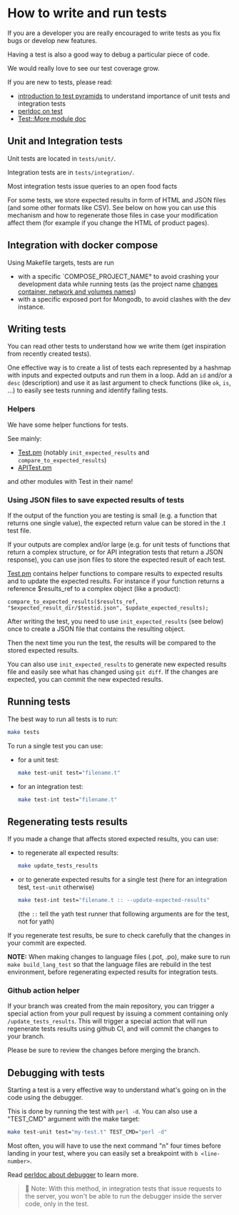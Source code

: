 # How to write and run tests

If you are a developer you are really encouraged to write tests as you fix bugs or develop new features.

Having a test is also a good way to debug a particular piece of code.

We would really love to see our test coverage grow.

If you are new to tests, please read:
- [introduction to test pyramids](https://automationstepbystep.com/2020/05/02/what-is-a-test-pyramid/) to understand importance of unit tests and integration tests
- [perldoc on test](https://perldoc.perl.org/Test)
- [Test::More module doc](https://perldoc.perl.org/Test::More)


## Unit and Integration tests

Unit tests are located in `tests/unit/`.

Integration tests are in `tests/integration/`.

Most integration tests issue queries to an open food facts

For some tests, we store expected results in form of HTML and JSON files (and some other formats like CSV).
See below on how you can use this mechanism and how to regenerate those files in case your modification affect them
(for example if you change the HTML of product pages).

## Integration with docker compose

Using Makefile targets, tests are run 
* with a specific `COMPOSE_PROJECT_NAME° to avoid crashing your development data while running tests (as the project name [changes container, network and volumes names](https://docs.docker.com/compose/environment-variables/envvars/#compose_project_name))
* with a specific exposed port for Mongodb, to avoid clashes with the dev instance.

## Writing tests

You can read other tests to understand how we write them (get inspiration from recently created tests).

One effective way is to create a list of tests each represented by a hashmap with inputs and expected outputs and run them in a loop. Add an `id` and/or a `desc` (description) and use it as last argument to check functions (like `ok`, `is`, …) to easily see tests running and identify failing tests.

### Helpers

We have some helper functions for tests.

See mainly:
* [Test.pm](https://openfoodfacts.github.io/openfoodfacts-server/dev/ref-perl-pod/ProductOpener/Test.html) (notably `init_expected_results` and `compare_to_expected_results`)
* [APITest.pm](https://openfoodfacts.github.io/openfoodfacts-server/dev/ref-perl-pod/ProductOpener/APITest.html)

and other modules with Test in their name!


### Using JSON files to save expected results of tests

If the output of the function you are testing is small (e.g. a function that returns one single value), the expected return value can be stored in the .t test file.

If your outputs are complex and/or large (e.g. for unit tests of functions that return a complex structure, or for API integration tests that return a JSON response), you can use json files to store the expected result of each test. 

[Test.pm](https://openfoodfacts.github.io/openfoodfacts-server/dev/ref-perl-pod/ProductOpener/Test.html) contains helper functions to compare results to expected results and to update the expected results. For instance if your function returns a reference $results_ref to a complex object (like a product):

`compare_to_expected_results($results_ref, "$expected_result_dir/$testid.json", $update_expected_results);`

After writing the test, you need to use `init_expected_results` (see below) once to create a JSON file that contains the resulting object.

Then the next time you run the test, the results will be compared to the stored expected results.

You can also use `init_expected_results` to generate new expected results file and easily see what has changed using `git diff`. If the changes are expected, you can commit the new expected results.


## Running tests

The best way to run all tests is to run:

```bash
make tests
```

To run a single test you can use:

* for a unit test:
   ```bash
   make test-unit test="filename.t"
   ```
* for an integration test:
   ```bash
   make test-int test="filename.t"
   ```
## Regenerating tests results

If you made a change that affects stored expected results, you can use:

* to regenerate all expected results:
  ```bash
  make update_tests_results
  ```
* or to generate expected results for a single test
  (here for an integration test, `test-unit` otherwise)
  ```bash
  make test-int test="filename.t :: --update-expected-results"
  ```
  (the `::` tell the yath test runner that following arguments are for the test, not for yath)

If you regenerate test results, be sure to check carefully that the changes in your commit are expected.

**NOTE:** When making changes to language files (.pot, .po), make sure to run `make build_lang_test` so that the language files are rebuild in the test environment, before regenerating expected results for integration tests.

### Github action helper

If your branch was created from the main repository, you can trigger a special action from your pull request by issuing a comment containing only `/update_tests_results`.
This will trigger a special action that will run regenerate tests results using github CI, and will commit the changes to your branch.

Please be sure to review the changes before merging the branch.


## Debugging with tests

Starting a test is a very effective way to understand what's going on in the code using the debugger.

This is done by running the test with `perl -d`.
You can also use a "TEST_CMD" argument with the make target:

```bash
make test-unit test="my-test.t" TEST_CMD="perl -d"
```

Most often, you will have to use the next command "n" four times before landing in your test, where you can easily set a breakpoint with `b <line-number>`.

Read [perldoc about debugger](https://perldoc.perl.org/perldebug) to learn more.


> :pencil: Note: With this method, in integration tests that issue requests to the server, you won't be able to run the debugger inside the server code, only in the test.

